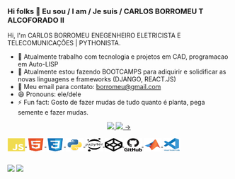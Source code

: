 ### Hi folks 👋 Eu sou / I am / Je suis / CARLOS BORROMEU T ALCOFORADO II

Hi, I'm CARLOS BORROMEU
ENEGENHEIRO ELETRICISTA E TELECOMUNICAÇÕES | PYTHONISTA.

- 🔭 Atualmente trabalho com tecnologia e projetos em CAD, programacao em Auto-LISP
- 🌱 Atualmente estou fazendo BOOTCAMPS para adiquirir e solidificar as novas linguagens e frameworks (DJANGO, REACT.JS)
- 💬 Meu email para contato: borromeu@gmail.com
- 😄 Pronouns: ele/dele
- ⚡ Fun fact: Gosto de fazer mudas de tudo quanto é planta, pega semente e fazer mudas.

<div align="center">
  <a href="https://github.com/CBTAS">
  <img height="180em" src="https://github-readme-stats.vercel.app/api?username=CBTAS&show_icons=true&theme=dracula&include_all_commits=true&count_private=true"/>
  <img height="180em" src="https://github-readme-stats.vercel.app/api/top-langs/?username=CBTAS&layout=compact&langs_count=7&theme=dracula"/> ->
</div>
  
<div style="display: inline_block"><br>
  <img align="center" alt="CBTAS-Js" height="30" width="40" src="https://raw.githubusercontent.com/devicons/devicon/master/icons/javascript/javascript-plain.svg">
  <img align="center" alt="CBTAS-HTML" height="30" width="40" src="https://raw.githubusercontent.com/devicons/devicon/master/icons/html5/html5-original.svg">
  <img align="center" alt="CBTAS-CSS" height="30" width="40" src="https://raw.githubusercontent.com/devicons/devicon/master/icons/css3/css3-original.svg">
  <img align="center" alt="CBTAS-Python" height="30" width="40" src="https://raw.githubusercontent.com/devicons/devicon/master/icons/python/python-original.svg">
  <img align="center" alt="CBTAS-Jupyter" height="30" width="40" src="https://raw.githubusercontent.com/devicons/devicon/master/icons/jupyter/jupyter-plain-wordmark.svg">
  <img align="center" alt="CBTAS-Jupyter" height="30" width="40" src="https://raw.githubusercontent.com/devicons/devicon/master/icons/codepen/codepen-plain.svg">
  <img align="center" alt="CBTAS-Github" height="30" width="40" src="https://raw.githubusercontent.com/devicons/devicon/master/icons/github/github-original-wordmark.svg">
  <img align="center" alt="CBTAS-MATLAB" height="30" width="40" src="https://raw.githubusercontent.com/devicons/devicon/master/icons/matlab/matlab-original.svg">
  <img align="center" alt="CBTAS-VS-CODE" height="30" width="40" src="https://raw.githubusercontent.com/devicons/devicon/master/icons/vscode/vscode-original-wordmark.svg">
  
 </div>
     
  ##
 
<div> 

  <a href = "mailto:borromeu@gmail.com"><img src="https://img.shields.io/badge/-Gmail-%23333?style=for-the-badge&logo=gmail&logoColor=white" target="_blank"></a>
  <a href="https://www.linkedin.com/in/carlosborromeu/" target="_blank"><img src="https://img.shields.io/badge/-LinkedIn-%230077B5?style=for-the-badge&logo=linkedin&logoColor=white" target="_blank"></a> 
   <!-- <a href = ""><img src="https://img.shields.io/badge/AutoCAD-AutoLISP-success" target="_blank"></a> -->
 
  <!-- ![Snake animation](https://github.com/CBTAS/CBTAS/blob/output/github-contribution-grid-snake.svg) -->
</div> 
